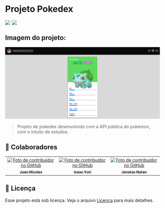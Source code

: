 # Projeto Pokedex

<div style="display:flex; gap: 6px;">
<img src="https://img.shields.io/github/repo-size/JuanNicolasGS/projeto-pokedex?style=for-the-badge">
<img src="https://img.shields.io/github/languages/count/JuanNicolasGS/projeto-pokedex?style=for-the-badge">
</div>

## Imagem do projeto:
<a href="https://juannicolasgs.github.io/projeto-pokedex/"><img src="./IMGS/project-image.png" alt="Imagem do projeto"></a>

>Projeto de pokedex desenvolvido com a API pública do pokemon, com o intuito de estudos.

## 🤝 Colaboradores

<table>
  <tr>
    <td align="center">
      <a href="https://github.com/JuanNicolasGS">
        <img src="https://avatars.githubusercontent.com/u/161638059?v=4" width="100px;" alt="Foto de contribuidor no GitHub"/><br>
        <sub>
          <b>Juan Nicolas</b>
        </sub>
      </a>
    </td>
    <td align="center">
      <a href="https://github.com/Isaac-Yuri">
        <img src="https://avatars.githubusercontent.com/u/73003763?v=4" width="100px;" alt="Foto de contribuidor no GitHub"/><br>
        <sub>
          <b>Isaac Yuri</b>
        </sub>
      </a>
    </td>
     <td align="center">
      <a href="https://github.com/JonatasNatan-web">
        <img src="https://avatars.githubusercontent.com/u/174431264?v=4" width="100px;" alt="Foto de contribuidor no GitHub"/><br>
        <sub>
          <b>Jonatas Natan</b>
        </sub>
      </a>
    </td>
  </tr>
</table>

## 📝 Licença

Esse projeto está sob licença. Veja o arquivo [Licença](LICENSE.md) para mais detalhes.
